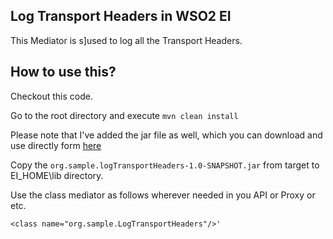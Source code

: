 ## Log Transport Headers in WSO2 EI

This Mediator is s]used to log all the Transport Headers.

## How to use this?

Checkout this code.

Go to the root directory and execute `mvn clean install` 

Please note that I've added the jar file as well, which you can download and use directly form [here](https://github.com/Nirothipan/log-transport-headers/raw/master/target/org.sample.logTransportHeaders-1.0-SNAPSHOT.jar)

Copy the `org.sample.logTransportHeaders-1.0-SNAPSHOT.jar` from target to EI_HOME\lib directory.

Use the class mediator as follows wherever needed in you API or Proxy or etc.

`<class name="org.sample.LogTransportHeaders"/>'`
